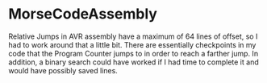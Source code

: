 # MorseCodeAssembly
Relative Jumps in AVR assembly have a maximum of 64 lines of offset, so I had to work around that a little bit.
There are essentially checkpoints in my code that the Program Counter jumps to in order to reach a farther jump.
In addition, a binary search could have worked if I had time to complete it and would have possibly saved lines.
